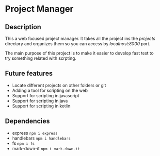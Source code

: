 # Project Manager

## Description

This a web focused project manager. It takes all the project ins the *projects* directory and organizes them so you can access by *localhost:8000* port.

The main purpose of this project is to make it easier to develop fast test to try something related with scrpting.

## Future features

- Locate different projects on other folders or git
- Adding a tool for scripting on the web
- Support for scripting in javascript
- Support for scripting in java
- Support for scripting in kotlin

## Dependencies

- express `npm i express`
- handlebars `npm i handlebars`
- fs `npm i fs`
- mark-down-it `npm i mark-down-it`